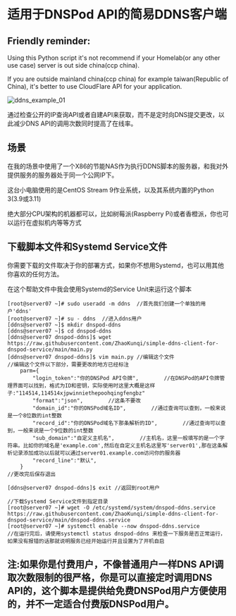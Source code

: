 # 适用于DNSPod API的简易DDNS客户端

## Friendly reminder:

Using this Python script it's not recommend if your Homelab(or any other use case) server is out side china(ccp china).

If you are outside mainland china(ccp china) for example taiwan(Republic of China), it's better to use CloudFlare API for your application.

![ddns_example_01](https://user-images.githubusercontent.com/110202952/186743035-5257c06f-03ea-453e-9fed-5608509d3330.jpg)

通过检查公开的IP查询API或者自建API来获取，而不是定时向DNS提交更改，以此减少DNS API的调用次数同时提高了在线率。

## 场景

在我的场景中使用了一个X86的节能NAS作为执行DDNS脚本的服务器，和我对外提供服务的服务器处于同一个公网IP下。

这台小电脑使用的是CentOS Stream 9作业系统，以及其系统内置的Python 3(3.9或3.11)

绝大部分CPU架构的机器都可以，比如树莓派(Raspberry Pi)或者香橙派，你也可以运行在虚拟机内等等方式

## 下载脚本文件和Systemd Service文件

你需要下载的文件取决于你的部署方式，如果你不想用Systemd，也可以用其他你喜欢的任何方法。

在这个帮助文件中我会使用Systemd的Service Unit来运行这个脚本

```
[root@server07 ~]# sudo useradd -m ddns  //首先我们创建一个单独的用户'ddns'
[root@server07 ~]# su - ddns  //进入ddns用户
[ddns@server07 ~]$ mkdir dnspod-ddns
[ddns@server07 ~]$ cd dnspod-ddns
[ddns@server07 dnspod-ddns]$ wget https://raw.githubusercontent.com/ZhaoKunqi/simple-ddns-client-for-dnspod-service/main/main.py
[ddns@server07 dnspod-ddns]$ vim main.py //编辑这个文件
//编辑这个文件以下部分，需要更改的地方已经标注
    parm={
        "login_token":"你的DNSPod API令牌",        //在DNSPod的API令牌管理界面可以找到，格式为ID和密钥，实际使用时这里大概是这样子:"114514,114514xjpwinniethepoohqingfengbz"
        "format":"json",        //这条不要改
        "domain_id":"你的DNSPod域名ID",        //通过查询可以查到，一般来说是一个8位数的int整数
        "record_id":"你的DNSPod域名下那条解析的ID",        //通过查询可以查到，一般来说是一个9位数的int整数
        "sub_domain":"自定义主机名",        //主机名，这里一般填写的是一个字符串。比如你的域名是'example.com',然后在自定义主机名这里写'server01',那在这条解析记录添加成功以后就可以通过server01.example.com访问你的服务器
        "record_line":"默认",
    }
//更改完后保存退出

[ddns@server07 dnspod-ddns]$ exit //返回到root用户

//下载Systemd Service文件到指定目录
[root@server07 ~]# wget -O /etc/systemd/system/dnspod-ddns.service https://raw.githubusercontent.com/ZhaoKunqi/simple-ddns-client-for-dnspod-service/main/dnspod-ddns.service
[root@server07 ~]# systemctl enable --now dnspod-ddns.service
//在运行完后，请使用systemctl status dnspod-ddns 来检查一下服务是否正常运行，如果没有报错的话那就说明服务已经开始运行并且设置为了开机自启
```

## 注:如果你是付费用户，不像普通用户一样DNS API调取次数限制的很严格，你是可以直接定时调用DNS API的，这个脚本是提供给免费DNSPod用户方便使用的，并不一定适合付费版DNSPod用户。
